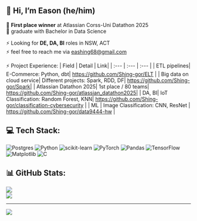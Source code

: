 ## 👋 Hi, I’m Eason (he/him)
🌱 **First place winner** at Atlassian Corss-Uni Datathon 2025 \
🌱 graduate with Bachelor in Data Science 

⚡ Looking for **DE, DA, BI** roles in NSW, ACT \
⚡ feel free to reach me via eashing68@gmail.com

⚡ Project Experience:
| Field | Detail | Link|
| :--- | :--- | :--- |
| ETL pipelines| E-Commerce: Python, dbt| https://github.com/Shing-gor/ELT |
| Big data on cloud service| Different projects: Spark, RDD, DF| https://github.com/Shing-gor/Spark|
| Atlassian Datathon 2025| 1st place / 80 teams| https://github.com/Shing-gor/atlassian_datathon2025|
| DA, BI| IoT Classification: Random Forest, KNN| https://github.com/Shing-gor/classification-cybersecurity |
| ML | Image Classification: CNN, ResNet | https://github.com/Shing-gor/data9444-hw |




## 💻 Tech Stack:
![Postgres](https://img.shields.io/badge/postgres-%23316192.svg?style=for-the-badge&logo=postgresql&logoColor=white) ![Python](https://img.shields.io/badge/python-3670A0?style=for-the-badge&logo=python&logoColor=ffdd54) ![scikit-learn](https://img.shields.io/badge/scikit--learn-%23F7931E.svg?style=for-the-badge&logo=scikit-learn&logoColor=white) ![PyTorch](https://img.shields.io/badge/PyTorch-%23EE4C2C.svg?style=for-the-badge&logo=PyTorch&logoColor=white) ![Pandas](https://img.shields.io/badge/pandas-%23150458.svg?style=for-the-badge&logo=pandas&logoColor=white) ![TensorFlow](https://img.shields.io/badge/TensorFlow-%23FF6F00.svg?style=for-the-badge&logo=TensorFlow&logoColor=white) ![Matplotlib](https://img.shields.io/badge/Matplotlib-%23ffffff.svg?style=for-the-badge&logo=Matplotlib&logoColor=black) ![C](https://img.shields.io/badge/c-%2300599C.svg?style=for-the-badge&logo=c&logoColor=white)
## 📊 GitHub Stats:
![](https://github-readme-stats.vercel.app/api?username=shing-gor&theme=nightowl&hide_border=false&include_all_commits=false&count_private=false)<br/>
![](https://nirzak-streak-stats.vercel.app/?user=shing-gor&theme=nightowl&hide_border=false)<br/>

---
[![](https://visitcount.itsvg.in/api?id=shing-gor&icon=0&color=0)](https://visitcount.itsvg.in)

<!-- Proudly created with GPRM ( https://gprm.itsvg.in ) -->
<!---
Shing-gor/Shing-gor is a ✨ special ✨ repository because its `README.md` (this file) appears on your GitHub profile.
You can click the Preview link to take a look at your changes.
--->
